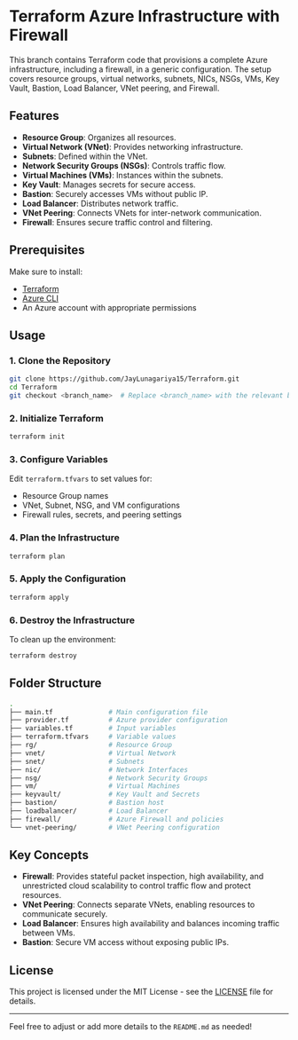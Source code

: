 # Terraform Azure Infrastructure with Firewall

This branch contains Terraform code that provisions a complete Azure infrastructure, including a firewall, in a generic configuration. The setup covers resource groups, virtual networks, subnets, NICs, NSGs, VMs, Key Vault, Bastion, Load Balancer, VNet peering, and Firewall.

## Features

- **Resource Group**: Organizes all resources.
- **Virtual Network (VNet)**: Provides networking infrastructure.
- **Subnets**: Defined within the VNet.
- **Network Security Groups (NSGs)**: Controls traffic flow.
- **Virtual Machines (VMs)**: Instances within the subnets.
- **Key Vault**: Manages secrets for secure access.
- **Bastion**: Securely accesses VMs without public IP.
- **Load Balancer**: Distributes network traffic.
- **VNet Peering**: Connects VNets for inter-network communication.
- **Firewall**: Ensures secure traffic control and filtering.

## Prerequisites

Make sure to install:

- [Terraform](https://www.terraform.io/downloads.html)
- [Azure CLI](https://docs.microsoft.com/en-us/cli/azure/install-azure-cli)
- An Azure account with appropriate permissions

## Usage

### 1. Clone the Repository

```bash
git clone https://github.com/JayLunagariya15/Terraform.git
cd Terraform
git checkout <branch_name>  # Replace <branch_name> with the relevant branch for this setup
```

### 2. Initialize Terraform

```bash
terraform init
```

### 3. Configure Variables

Edit `terraform.tfvars` to set values for:

- Resource Group names
- VNet, Subnet, NSG, and VM configurations
- Firewall rules, secrets, and peering settings

### 4. Plan the Infrastructure

```bash
terraform plan
```

### 5. Apply the Configuration

```bash
terraform apply
```

### 6. Destroy the Infrastructure

To clean up the environment:

```bash
terraform destroy
```

## Folder Structure

```bash
.
├── main.tf              # Main configuration file
├── provider.tf          # Azure provider configuration
├── variables.tf         # Input variables
├── terraform.tfvars     # Variable values
├── rg/                  # Resource Group
├── vnet/                # Virtual Network
├── snet/                # Subnets
├── nic/                 # Network Interfaces
├── nsg/                 # Network Security Groups
├── vm/                  # Virtual Machines
├── keyvault/            # Key Vault and Secrets
├── bastion/             # Bastion host
├── loadbalancer/        # Load Balancer
├── firewall/            # Azure Firewall and policies
└── vnet-peering/        # VNet Peering configuration
```

## Key Concepts

- **Firewall**: Provides stateful packet inspection, high availability, and unrestricted cloud scalability to control traffic flow and protect resources.
- **VNet Peering**: Connects separate VNets, enabling resources to communicate securely.
- **Load Balancer**: Ensures high availability and balances incoming traffic between VMs.
- **Bastion**: Secure VM access without exposing public IPs.


## License

This project is licensed under the MIT License - see the [LICENSE](LICENSE) file for details.

---

Feel free to adjust or add more details to the `README.md` as needed!
